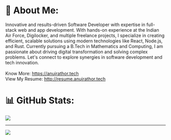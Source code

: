# 💫 About Me:
Innovative and results-driven Software Developer with expertise in full-stack web and app development. With hands-on experience at the Indian Air Force, Digilocker, and multiple freelance projects, I specialize in creating efficient, scalable solutions using modern technologies like React, Node.js, and Rust. Currently pursuing a B.Tech in Mathematics and Computing, I am passionate about driving digital transformation and solving complex problems. Let's connect to explore synergies in software development and tech innovation.<br><br>Know More: https://anujrathor.tech<br>View My Resume: http://resume.anujrathor.tech

# 📊 GitHub Stats:
![](https://github-readme-streak-stats.herokuapp.com/?user=ajr09182&theme=dark&hide_border=false)<br/>

---
[![](https://visitcount.itsvg.in/api?id=ajr09182&icon=0&color=0)](https://visitcount.itsvg.in)
